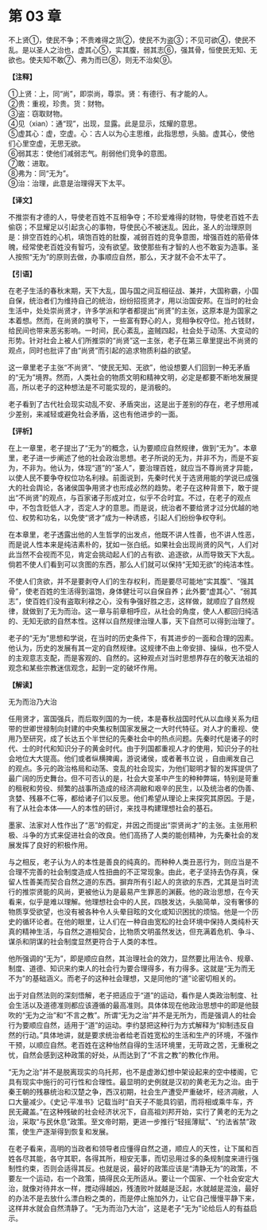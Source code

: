 # 第 03 章

不上贤①，使民不争；不贵难得之货②，使民不为盗③；不见可欲④，使民不乱。是以圣人之治也，虚其心⑤，实其腹，弱其志⑥，强其骨，恒使民无知、无欲也。使夫知不敢⑦、弗为而已⑧，则无不治矣⑨。

**【注释】**

①上贤：上，同“尚”，即崇尚，尊崇。贤：有德行、有才能的人。    
②贵：重视，珍贵。货：财物。    
③盗：窃取财物。    
④见（xian）：通“现”，出现，显露。此是显示，炫耀的意思。    
⑤虚其心：虚，空虚。心：古人以为心主思维，此指思想，头脑。虚其心，使他们心里空虚，无思无欲。    
⑥弱其志：使他们减弱志气。削弱他们竞争的意图。    
⑦敢：进取。    
⑧弗为：同“无为”。    
⑨治：治理，此意是治理得天下太平。

**【译文】**

不推崇有才德的人，导使老百姓不互相争夺；不珍爱难得的财物，导使老百姓不去偷窃；不显耀足以引起贪心的事物，导使民心不被迷乱。因此，圣人的治理原则是：排空百姓的心机，填饱百姓的肚腹，减弱百姓的竞争意图，增强百姓的筋骨体魄，经常使老百姓没有智巧，没有欲望。致使那些有才智的人也不敢妄为造事。圣人按照“无为”的原则去做，办事顺应自然，那么，天才就不会不太平了。

**【引语】**

在老子生活的春秋末期，天下大乱，国与国之间互相征战、兼并，大国称霸，小国自保，统治者们为维持自己的统治，纷纷招揽贤才，用以治国安邦。在当时的社会生活中，处处崇尚贤才，许多学派和学者都提出“尚贤”的主张，这原本是为国家之本着想。然而，在尚贤的旗号下，一些富有野心的人，竞相争权夺位。抢占钱财，给民间也带来恶劣影响。一时间，民心紊乱，盗贼四起，社会处于动荡、大变动的形势。针对社会上被人们所推崇的“尚贤”这一主张，老子在第三章里提出不尚贤的观点，同时也批评了由“尚贤”而引起的追求物质利益的欲望。

这一章里老子主张“不尚贤”、“使民无知、无欲”，他设想要人们回到一种无矛盾的“无为”境界。然而，人类社会的物质文明和精神文明，必定是都要不断地发展提高，所以老子的这种想法是不可能实现的，是消极的。

老子看到了古代社会现实动乱不安、矛盾突出，这是出于差别的存在，老子想用减少差别，来减轻或避免社会矛盾，这也有他进步的一面。

**【评析】**

在上一章里，老子提出了“无为”的概念，认为要顺应自然规律，做到“无为”。本章里，老子进一步阐述了他的社会政治思想。老子所说的无为，并非不为，而是不妄为，不非为。他认为，体现“道”的“圣人”，要治理百姓，就应当不尊尚贤才异能，以使人民不要争夺权位功名利禄。前面说到，先秦时代关于选贤用能的学说已成强大的社会舆论，各诸侯国争用贤才也形成必然的趋势。老子在这种背景下，敢于提出“不尚贤”的观点，与百家诸子形成对立，似乎不合时宜。不过，在老子的观点中，不包含贬低人才，否定人才的意思。而是说，统治者不要给贤才过分优越的地位、权势和功名，以免使“贤才”成为一种诱惑，引起人们纷纷争权夺利。

在本章里，老子透露出他的人生哲学的出发点，他既不讲人性善，也不讲人性恶，而是说人性本来是纯洁素朴的，犹如一张白纸。如果社会出现尚贤的风气，人们对此当然不会视而不见，肯定会挑动起人们的占有欲、追逐欲，从而导致天下大乱。倘若不使人们看到可以贪图的东西，那么人们就可以保持“无知无欲”的纯洁本性。

不使人们贪欲，并不是要剥夺人们的生存权利，而是要尽可能地“实其腹”、“强其骨”，使老百姓的生活得到温饱，身体健壮可以自保自养；此外要“虚其心”、“弱其志”，使百姓们没有盗取利禄之心，没有争强好胜之志，这样做，就顺应了自然规律，就做到了无为而治。这一章与前章相呼应，从社会的角度，使人人都回归纯洁的、无知无欲的自然本性。这样以自然规律治理人事，天下自然可以得到治理了。

老子的“无为”思想和学说，在当时的历史条件下，有其进步的一面和合理的因素。他认为，历史的发展有其一定的自然规律。这规律不由上帝安排、操纵，也不受人的主观意志支配，而是客观的、自然的。这种观点对当时思想界存在的敬天法祖的观念和某些宗教迷信观念，起到一定的破坏作用。

**【解读】**
     
无为而治乃大治

任用贤才，富国强兵，而后取列国的为一统，本是春秋战国时代从以血缘关系为纽带的世卿世禄制向封建的中央集权制国家发展之一大时代特征。对人才的重视、使用乃至研究，成了长达五个半世纪的先秦社会中的热点问题。先秦时代是诸子的时代、士的时代和知识分子的黄金时代。由于列国都重视人才的使用，知识分子的社会地位大大提高。他们或者纵横捭阖，游说诸侯，或者著书立说 ，自由阐发自己的观点。多元的政治格局和动荡、变乱的社会现实，为他们聪明才智的发挥提供了最广阔的历史舞台。但不可否认的是，社会大变革中产生的种种弊端，特别是苛重的租税和劳役、频繁的战事所造成的经济凋敝和艰辛的民生，以及统治者的伪善、贪婪、残暴不仁等，都给诸子们以反思。他们希望从理论上来探究其原因。于是，有了从社会本体——人的本性的研讨，来找寻构建理想社会的基石。

墨家、法家对人性作出了“恶”的假定，并因之而提出“崇贤尚才”的主张。主张用积极、斗争的方式来促进社会的改良。他们高扬了人类的能创精神，为先秦社会的发展发挥了良好的积极作用。

与之相反，老子认为人的本性是善良的纯真的。而种种人类丑恶行为，则应当是不合理不完善的社会制度造成人性扭曲的不正常现象。由此，老子坚持去伪存真，保留人性善美而契合自然之道的东西。摒弃所有引起人的贪欲的东西，尤其是当时流行的推崇贤能的风尚，更被他认为是最易产生罪恶的渊薮。他的政治思想，在今天看来，似乎是难以理解。他理想社会中的人民，四肢发达，头脑简单，没有奢侈的物质享受欲望，也没有被各种令人头晕目眩的文化或知识困扰的烦恼。他是一个历史的循环论者。在他的眼里，让人们在一种自由宽松的社会环境中保持人类纯朴天真的精神生活，与自然之道相契合，比物质文明虽然发达，但充满着危机、争斗、谋杀和阴谋的社会制度显然更符合于人类的本性。

他所强调的“无为”，即是顺应自然，其治理社会的效力，显然要比用法令、规章、制度、道德、知识来约束人的社会行为要合理得多，有力得多。这就是“无为而无不为”的基础涵义。而老子的这种社会理想，又是同他的“道”论密切相关的。

出于对自然法则的深刻悟解，老子把适应于“道”的运动，看作是人类政治制度、社会生活以及道德准则都应该遵循的最高准则。具体体现在他政治思想中的即是他鼓吹的“无为之治”和“不言之教”。所谓“无为之治”并不是无所为，而是强调人的社会行为要顺应自然，适用于“道”的运动。李约瑟把这种行为方式解释为“抑制违反自然的行动。”具体地讲，就是要求统治者给老百姓宽松的生活和生产的环境，不强作干预，以顺应自然。老百姓在这种怡然自得的生活环境里，无苛政之苦，无重税之忧，自然会感到这种政策的好处，从而达到了“不言之教”的教化作用。

“无为之治”并不是脱离现实的乌托邦，也不是虚渺幻想中架设起来的空中楼阁，它具有现实中施行的可行性和合理性。最显明的史例就是汉初的黄老无为之治。由于秦王朝的残暴统治和汉楚之争，西汉初期，社会生产遭受严重破坏，经济凋敝，人口大量减少。《史记·平准书》记载当时“自天子不能具钧驷，而将相或乘牛车，齐民无藏盖。”在这种残破的社会经济状况下，自高祖刘邦开始，实行了黄老的无为之治，采取“与民休息”政策。至文帝时期，更进一步推行“轻摇薄赋”、“约法省禁”政策，使生产逐渐得到恢复和发展。

在老子看来，高明的当政者和领导者应懂得自然之道，顺应人的天性，让下属和百姓各尽其能，各守其职，各得其所，相安无事，而切忌用过多的条规制度来进行强制性约束，否则会适得其反。也就是说，最好的政策应该是“清静无为”的政策，不要左一个运动，右一个政策，搞得民众无所适从。要让一个国家、一个社会安定大治，就像对待井水一样，搅动得越凶，残渣败叶就越是泛起，水就越是混浊，最好的办法不是去放什么漂白粉之类的，而是停止施加外力，让它自己慢慢平静下来，这样井水就会自然清静了。“无为而治乃大治”，这是老子“无为”论给后人的有益启示。
